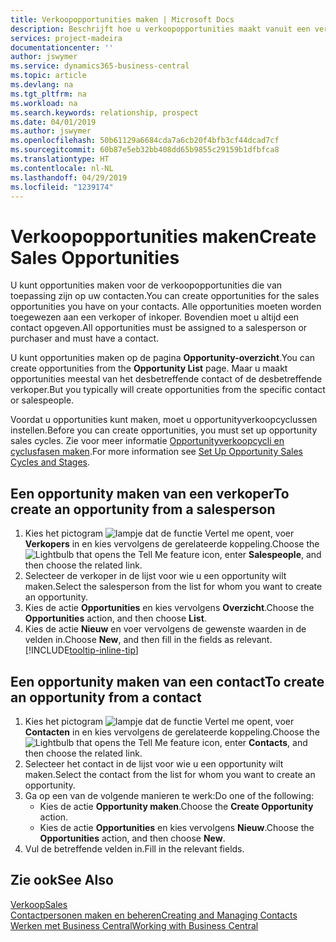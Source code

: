 ```yaml
---
title: Verkoopopportunities maken | Microsoft Docs
description: Beschrijft hoe u verkoopopportunities maakt vanuit een verkoper of contact in Business Central.
services: project-madeira
documentationcenter: ''
author: jswymer
ms.service: dynamics365-business-central
ms.topic: article
ms.devlang: na
ms.tgt_pltfrm: na
ms.workload: na
ms.search.keywords: relationship, prospect
ms.date: 04/01/2019
ms.author: jswymer
ms.openlocfilehash: 50b61129a6684cda7a6cb20f4bfb3cf44dcad7cf
ms.sourcegitcommit: 60b87e5eb32bb408dd65b9855c29159b1dfbfca8
ms.translationtype: HT
ms.contentlocale: nl-NL
ms.lasthandoff: 04/29/2019
ms.locfileid: "1239174"
---
```

# <a name="create-sales-opportunities"></a><span data-ttu-id="e32a6-103">Verkoopopportunities maken</span><span class="sxs-lookup"><span data-stu-id="e32a6-103">Create Sales Opportunities</span></span>
<span data-ttu-id="e32a6-104">U kunt opportunities maken voor de verkoopopportunities die van toepassing zijn op uw contacten.</span><span class="sxs-lookup"><span data-stu-id="e32a6-104">You can create opportunities for the sales opportunities you have on your contacts.</span></span> <span data-ttu-id="e32a6-105">Alle opportunities moeten worden toegewezen aan een verkoper of inkoper. Bovendien moet u altijd een contact opgeven.</span><span class="sxs-lookup"><span data-stu-id="e32a6-105">All opportunities must be assigned to a salesperson or purchaser and must have a contact.</span></span>

<span data-ttu-id="e32a6-106">U kunt opportunities maken op de pagina **Opportunity-overzicht**.</span><span class="sxs-lookup"><span data-stu-id="e32a6-106">You can create opportunities from the **Opportunity List** page.</span></span> <span data-ttu-id="e32a6-107">Maar u maakt opportunities meestal van het desbetreffende contact of de desbetreffende verkoper.</span><span class="sxs-lookup"><span data-stu-id="e32a6-107">But you typically will create opportunities from the specific contact or salespeople.</span></span>

<span data-ttu-id="e32a6-108">Voordat u opportunities kunt maken, moet u opportunityverkoopcyclussen instellen.</span><span class="sxs-lookup"><span data-stu-id="e32a6-108">Before you can create opportunities, you must set up opportunity sales cycles.</span></span> <span data-ttu-id="e32a6-109">Zie voor meer informatie [Opportunityverkoopcycli en cyclusfasen maken](marketing-how-setup-opportunity-sales-cycles-stages.md).</span><span class="sxs-lookup"><span data-stu-id="e32a6-109">For more information see [Set Up Opportunity Sales Cycles and Stages](marketing-how-setup-opportunity-sales-cycles-stages.md).</span></span>

## <a name="to-create-an-opportunity-from-a-salesperson"></a><span data-ttu-id="e32a6-110">Een opportunity maken van een verkoper</span><span class="sxs-lookup"><span data-stu-id="e32a6-110">To create an opportunity from a salesperson</span></span>
1. <span data-ttu-id="e32a6-111">Kies het pictogram ![lampje dat de functie Vertel me opent](media/ui-search/search_small.png "Vertel me wat u wilt doen"), voer **Verkopers** in en kies vervolgens de gerelateerde koppeling.</span><span class="sxs-lookup"><span data-stu-id="e32a6-111">Choose the ![Lightbulb that opens the Tell Me feature](media/ui-search/search_small.png "Tell me what you want to do") icon, enter **Salespeople**, and then choose the related link.</span></span>
2. <span data-ttu-id="e32a6-112">Selecteer de verkoper in de lijst voor wie u een opportunity wilt maken.</span><span class="sxs-lookup"><span data-stu-id="e32a6-112">Select the salesperson from the list for whom you want to create an opportunity.</span></span>
3. <span data-ttu-id="e32a6-113">Kies de actie **Opportunities** en kies vervolgens **Overzicht**.</span><span class="sxs-lookup"><span data-stu-id="e32a6-113">Choose the **Opportunities** action, and then choose **List**.</span></span>
4. <span data-ttu-id="e32a6-114">Kies de actie **Nieuw** en voer vervolgens de gewenste waarden in de velden in.</span><span class="sxs-lookup"><span data-stu-id="e32a6-114">Choose **New**, and then fill in the fields as relevant.</span></span> [!INCLUDE[tooltip-inline-tip](includes/tooltip-inline-tip_md.md)]  



## <a name="to-create-an-opportunity-from-a-contact"></a><span data-ttu-id="e32a6-115">Een opportunity maken van een contact</span><span class="sxs-lookup"><span data-stu-id="e32a6-115">To create an opportunity from a contact</span></span>
1. <span data-ttu-id="e32a6-116">Kies het pictogram ![lampje dat de functie Vertel me opent](media/ui-search/search_small.png "Vertel me wat u wilt doen"), voer **Contacten** in en kies vervolgens de gerelateerde koppeling.</span><span class="sxs-lookup"><span data-stu-id="e32a6-116">Choose the ![Lightbulb that opens the Tell Me feature](media/ui-search/search_small.png "Tell me what you want to do") icon, enter **Contacts**, and then choose the related link.</span></span>
2. <span data-ttu-id="e32a6-117">Selecteer het contact in de lijst voor wie u een opportunity wilt maken.</span><span class="sxs-lookup"><span data-stu-id="e32a6-117">Select the contact from the list for whom you want to create an opportunity.</span></span>
3. <span data-ttu-id="e32a6-118">Ga op een van de volgende manieren te werk:</span><span class="sxs-lookup"><span data-stu-id="e32a6-118">Do one of the following:</span></span>
   * <span data-ttu-id="e32a6-119">Kies de actie **Opportunity maken**.</span><span class="sxs-lookup"><span data-stu-id="e32a6-119">Choose the **Create Opportunity** action.</span></span>
   * <span data-ttu-id="e32a6-120">Kies de actie **Opportunities** en kies vervolgens **Nieuw**.</span><span class="sxs-lookup"><span data-stu-id="e32a6-120">Choose the  **Opportunities** action, and then choose **New**.</span></span>
4. <span data-ttu-id="e32a6-121">Vul de betreffende velden in.</span><span class="sxs-lookup"><span data-stu-id="e32a6-121">Fill in the relevant fields.</span></span>

## <a name="see-also"></a><span data-ttu-id="e32a6-122">Zie ook</span><span class="sxs-lookup"><span data-stu-id="e32a6-122">See Also</span></span>
[<span data-ttu-id="e32a6-123">Verkoop</span><span class="sxs-lookup"><span data-stu-id="e32a6-123">Sales</span></span>](sales-manage-sales.md)  
[<span data-ttu-id="e32a6-124">Contactpersonen maken en beheren</span><span class="sxs-lookup"><span data-stu-id="e32a6-124">Creating and Managing Contacts</span></span>](marketing-contacts.md)  
[<span data-ttu-id="e32a6-125">Werken met Business Central</span><span class="sxs-lookup"><span data-stu-id="e32a6-125">Working with Business Central</span></span>](ui-work-product.md)
